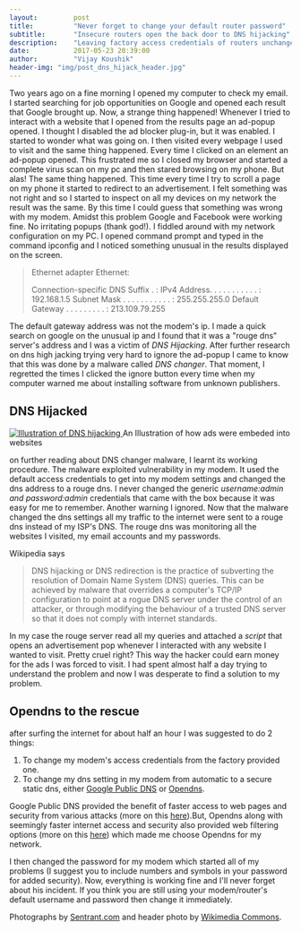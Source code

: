 ```yaml
---
layout:   		post
title:    		"Never forget to change your default router password"
subtitle: 		"Insecure routers open the back door to DNS hijacking"
description:	"Leaving factory access credentials of routers unchanged can open the back door to DNS hijacking"
date:			2017-05-23 20:39:00
author: 		"Vijay Koushik"
header-img: "img/post_dns_hijack_header.jpg"
---
```

<p>Two years ago on a fine morning I opened my computer to check my email. I started searching for job opportunities on Google and opened each result that Google brought up. Now, a strange thing happened! Whenever I tried to interact with a website that I opened from the results page an ad-popup opened. I thought I disabled the ad blocker plug-in, but it was enabled. I started to wonder what was going on. I then visited every webpage I used to visit and the same thing happened. Every time I clicked on an element an ad-popup opened. This frustrated me so I closed my browser and started a complete virus scan on my pc and then stared browsing on my phone. But alas! The same thing happened. This time every time I try to scroll a page on my phone it started to redirect to an advertisement. I felt something was not right and so I started to inspect on all my devices on my network the result was the same. By this time I could guess that something was wrong with my modem. Amidst this problem Google and Facebook were working fine. No irritating popups (thank god!). I fiddled around with my network configuration on my PC. I opened command prompt and typed in the command ipconfig and I noticed something unusual in the results displayed on the screen.</p>

<blockquote>
Ethernet adapter Ethernet:

   Connection-specific DNS Suffix  . : 
   IPv4 Address. . . . . . . . . . . : 192.168.1.5
   Subnet Mask . . . . . . . . . . . : 255.255.255.0
   Default Gateway . . . . . . . . . : 213.109.79.255
</blockquote>

<p>The default gateway address was not the modem's ip. I made a quick search on google on the unusual ip and I found that it was a "rouge dns" server's address and I was a victim of <em>DNS Hijacking</em>. After further research on dns high jacking trying very hard to ignore the ad-popup I came to know that this was done by a malware called <em>DNS changer</em>. That moment, I regretted the times I clicked the ignore button every time when my computer warned me about installing software from unknown publishers.</p>

<h2 class="section-heading">DNS Hijacked</h2>

<a href="#">
    <img src="{{ site.baseurl }}/img/post-dns-hijack-illustration.png" alt="Illustration of DNS hijacking">
</a>
<span class="caption text-muted">An Illustration of how ads were embeded into websites</span>

<p>on further reading about DNS changer malware, I learnt its working procedure. The malware exploited vulnerability in my modem. It used the default access credentials to get into my modem settings and changed the dns address to a rouge dns. I never changed the generic <em>username:admin and password:admin</em> credentials that came with the box because it was easy for me to remember. Another warning I ignored. Now that the malware changed the dns settings all my traffic to the internet were sent to a rouge dns instead of my ISP's DNS. The rouge dns was monitoring all the websites I visited, my email accounts and my passwords.</p>
<p>Wikipedia says <blockquote>DNS hijacking or DNS redirection is the practice of subverting the resolution of Domain Name System (DNS) queries. This can be achieved by malware that overrides a computer's TCP/IP configuration to point at a rogue DNS server under the control of an attacker, or through modifying the behaviour of a trusted DNS server so that it does not comply with internet standards.</blockquote> In my case the rouge server read all my queries and attached a <em>script</em> that opens an advertisement pop whenever I interacted with any website I wanted to visit. Pretty cruel right? This way the hacker could earn money for the ads I was forced to visit. I had spent almost half a day trying to understand the problem and now I was desperate to find a solution to my problem.</p>

<h2 class="section-heading">Opendns to the rescue</h2>
<p>after surfing the internet for about half an hour I was suggested to do 2 things:
<ol>
<li>To change my modem's access credentials from the factory provided one.</li>
<li>To change my dns setting in my modem from automatic to a secure static dns, either <a href="https://developers.google.com/speed/public-dns/">Google Public DNS</a> or <a href="https://www.opendns.com/">Opendns</a>.</li>
</ol>
Google Public DNS provided the benefit of faster access to web pages and security from various attacks (more on this <a href="https://developers.google.com/speed/public-dns/docs/intro">here</a>).But, Opendns along with seemingly faster internet access and security also provided web filtering options (more on this <a href="https://www.opendns.com/home-internet-security/">here</a>) which made me choose Opendns for my network.
</p>

<p>I then changed the password for my modem which started all of my problems (I suggest you to include numbers and symbols in your password for added security). Now, everything is working fine and I'll never forget about his incident. If you think you are still using your modem/router's default username and password then change it immediately.</p>
<p>Photographs by <a href="https://sentrant.com/">Sentrant.com</a> and header photo by <a href="https://commons.wikimedia.org/">Wikimedia Commons</a>.</p>